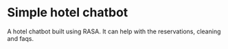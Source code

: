 # Simple hotel chatbot

A hotel chatbot built using RASA. It can help with the reservations, cleaning and faqs.